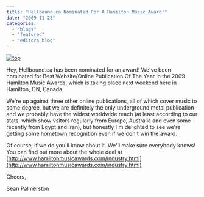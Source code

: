 ```yaml
---
title: "Hellbound.ca Nominated For A Hamilton Music Award!"
date: "2009-11-25"
categories: 
  - "blogs"
  - "featured"
  - "editors_blog"
---
```


[![top](http://www.hellbound.ca/wp-content/uploads/2009/11/top-300x58.gif "top")](http://www.hellbound.ca/wp-content/uploads/2009/11/top.gif)

Hey, Hellbound.ca has been nominated for an award! We've been nominated for Best Website/Online Publication Of The Year in the 2009 Hamilton Music Awards, which is taking place next weekend here in Hamilton, ON, Canada.

We're up against three other online publications, all of which cover music to some degree, but we are definitely the only underground metal publication - and we probably have the widest worldwide reach (at least according to our stats, which show vsitors regularly from Europe, Australia and even some recently from Egypt and Iran), but honestly I'm delighted to see we're getting some hometown recognition even if we don't win the award.

Of course, if we do you'll know about it. We'll make sure everybody knows! You can find out more about the whole deal at [http://www.hamiltonmusicawards.com/industry.html](http://www.hamiltonmusicawards.com/industry.html)

Cheers,

Sean Palmerston
